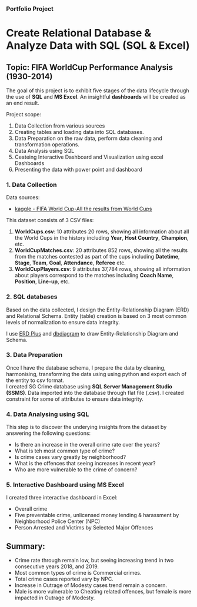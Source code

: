 ### Portfolio Project
# Create Relational Database & Analyze Data with SQL (SQL & Excel)
## Topic: FIFA WorldCup Performance Analysis (1930-2014)

The goal of this project is to exhibit five stages of the data lifecycle through the use of **SQL** and **MS Excel**. An insightful **dashboards** will be created as an end result.

Project scope:
1. Data Collection from various sources
2. Creating tables and loading data into SQL databases. 
3. Data Preparation on the raw data, perform data cleaning and transformation operations.
4. Data Analysis using SQL
5. Ceateing Interactive Dashboard and Visualization using excel Dashboards
6. Presenting the data with power point and dashboard

### 1. Data Collection
Data sources:
- [kaggle - FIFA World Cup-All the results from World Cups ](https://www.kaggle.com/abecklas/fifa-world-cup)<br>

This dataset consists of 3 CSV files: 
1. **WorldCups.csv**: 10 attributes 20 rows, showing all information about all the World Cups in the history including **Year**, **Host Country**, **Champion**, etc.
2. **WorldCupMatches.csv**: 20 attributes 852 rows, showing all the results from the matches contested as part of the cups including **Datetime**, **Stage**, **Team**, **Goal**, **Attendance**, **Referee** etc.
3. **WorldCupPlayers.csv**: 9 attributes 37,784 rows, showing all information about players correspond to the matches including **Coach Name**, **Position**, **Line-up**, etc.

### 2. SQL databases
Based on the data collected, I design the Entity-Relationship Diagram (ERD) and Relational Schema. Entity (table) creation is based on 3 most common levels of normalization to ensure data integrity.   

I use [ERD Plus](https://erdplus.com/) and [dbdiagram](https://dbdiagram.io/home) to draw Entity-Relationship Diagram and Schema.

### 3. Data Preparation
Once I have the database schema, I prepare the data by cleaning, harmonising, transforming the data using using python and export each of the entity to csv format.  
I created SG Crime database using **SQL Server Management Studio (SSMS)**. 
Data imported into the database through flat file (.csv). 
I created constraint for some of attributes to ensure data integrity.

### 4. Data Analysing using SQL
This step is to discover the underying insights from the dataset by answering the following questions:
- Is there an increase in the overall crime rate over the years?
- What is teh most common type of crime?
- Is crime cases vary greatly by neighborhood?
- What is the offences that seeing increases in recent year?
- Who are more vulnerable to the crime of concern?

### 5. Interactive Dashboard using MS Excel
I created three interactive dashboard in Excel:
- Overall crime
- Five preventable crime, unlicensed money lending & harassment by Neighborhood Police Center (NPC)
- Person Arrested and Victims by Selected Major Offences

## Summary:
- Crime rate through remain low, but seeing increasing trend in two consecutive years 2018, and 2019.
- Most common types of crime is Commercial crimes.
- Total crime cases reported vary by NPC. 
- Increase in Outrage of Modesty cases trend remain a concern.
- Male is more vulnerable to Cheating related offences, but female is more impacted in Outrage of Modesty.


```python

```

